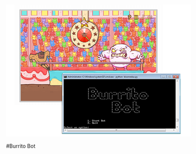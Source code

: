 <p align="center">
	<img src="https://github.com/Audionautics/Burrito-Bot/blob/master/doc_images/bot_img.png">
</p> 

#Burrito Bot

